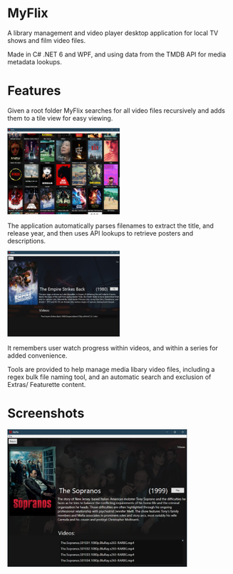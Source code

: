 # MyFlix

A library management and video player desktop application for local TV shows and film video files. 

Made in C# .NET 6 and WPF, and using data from the TMDB API for media metadata lookups.

# Features

Given a root folder MyFlix searches for all video files recursively and adds them to a tile view for easy viewing.

<img src="MyFlix/READMEScreenShots/MyFlix_5ZeWnK3ylJ.png" width="50%">

The application automatically parses filenames to extract the title, and release year, and then uses API lookups to retrieve posters and descriptions. 

<img src="MyFlix/READMEScreenShots/MyFlix_jRmAklKNjm.png" width="50%">

It remembers user watch progress within videos, and within a series for added convenience. 

Tools are provided to help manage media libary video files, including a regex bulk file naming tool, and an automatic search and exclusion of Extras/ Featurette content.

# Screenshots

<img src="MyFlix/READMEScreenShots/MyFlix_NhoZNHgN1a.png" width="80%">
